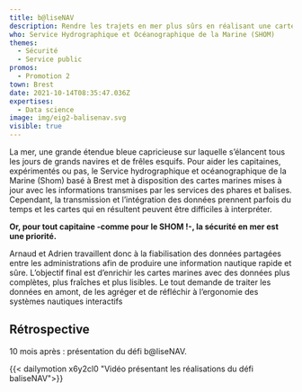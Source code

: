 ```yaml
---
title: b@liseNAV
description: Rendre les trajets en mer plus sûrs en réalisant une carte marine augmentée
who: Service Hydrographique et Océanographique de la Marine (SHOM)
themes:
  - Sécurité
  - Service public
promos:
  - Promotion 2
town: Brest
date: 2021-10-14T08:35:47.036Z
expertises:
  - Data science
image: img/eig2-balisenav.svg
visible: true
---
```

La mer, une grande étendue bleue capricieuse sur laquelle s’élancent tous les jours de grands navires et de frêles esquifs. Pour aider les capitaines, expérimentés ou pas, le Service hydrographique et océanographique de la Marine (Shom) basé à Brest met à disposition des cartes marines mises à jour avec les informations transmises par les services des phares et balises. Cependant, la transmission et l’intégration des données prennent parfois du temps et les cartes qui en résultent peuvent être difficiles à interpréter.

**Or, pour tout capitaine -comme pour le SHOM !-, la sécurité en mer est une priorité.**

Arnaud et Adrien travaillent donc à la fiabilisation des données partagées entre les administrations afin de produire une information nautique rapide et sûre. L’objectif final est d’enrichir les cartes marines avec des données plus complètes, plus fraîches et plus lisibles. Le tout demande de traiter les données en amont, de les agréger et de réfléchir à l’ergonomie des systèmes nautiques interactifs

## Rétrospective

10 mois après : présentation du défi b@liseNAV.

{{< dailymotion x6y2cl0 "Vidéo présentant les réalisations du défi baliseNAV">}}
